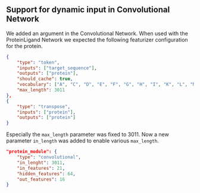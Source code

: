 

## Support for dynamic input in Convolutional Network

We added an argument in the Convolutional Network.
When used with the ProteinLigand Network we expected the following featurizer configuration
for the protein.

```json
{
    "type": "token",
    "inputs": ["target_sequence"],
    "outputs": ["protein"],
    "should_cache": true,
    "vocabulary": ["A", "C", "D", "E", "F", "G", "H", "I", "K", "L", "M", "N", "P", "Q", "R", "S", "T", "V", "W", "Y", "X"],
    "max_length": 3011
},
{
    "type": "transpose",
    "inputs": ["protein"],
    "outputs": ["protein"]
}
```
Especially the `max_length` parameter was fixed to 3011. Now a new parameter `in_length` 
was added to enable various `max_length`.

```json
"protein_module": {
    "type": "convolutional",
    "in_lenght": 3011,
    "in_features": 21,
    "hidden_features": 64,
    "out_features": 16
}
```